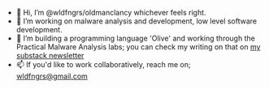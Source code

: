 - 👋 Hi, I’m @wldfngrs/oldmanclancy whichever feels right.
- 👀 I’m working on malware analysis and development, low level software development.
- 🌱 I’m building a programming language 'Olive' and working through the Practical Malware Analysis labs; you can check my writing on that on [my substack newsletter](cruxofthematter.substack.com)
- 📫 If you'd like to work collaboratively, reach me on; wldfngrs@gmail.com



<!---
wldfngrs/wldfngrs is a ✨ special ✨ repository because its `README.md` (this file) appears on your GitHub profile.
You can click the Preview link to take a look at your changes.
--->
